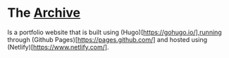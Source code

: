 # The [Archive](https://thearchive.nz) 

Is a portfolio website that is built using (Hugo)[https://gohugo.io/],running through (Github Pages)[https://pages.github.com/] and hosted using (Netlify)[https://www.netlify.com/].
